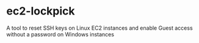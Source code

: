 ec2-lockpick
============

A tool to reset SSH keys on Linux EC2 instances and enable Guest access without a password on Windows instances
